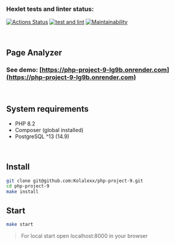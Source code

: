 ### Hexlet tests and linter status:
[![Actions Status](https://github.com/Kolalexx/php-project-9/actions/workflows/hexlet-check.yml/badge.svg)](https://github.com/Kolalexx/php-project-9/actions)
[![test and lint](https://github.com/Kolalexx/php-project-9/actions/workflows/testAndLint.yml/badge.svg)](https://github.com/Kolalexx/php-project-9/actions/workflows/testAndLint.yml)
[![Maintainability](https://api.codeclimate.com/v1/badges/ce3cd9338ceb06bb9a9f/maintainability)](https://codeclimate.com/github/Kolalexx/php-project-9/maintainability)

<br>

## Page Analyzer
### See demo: [https://php-project-9-lg9b.onrender.com](https://php-project-9-lg9b.onrender.com)

<br>

## System requirements
* PHP 8.2
* Composer (global installed)
* PostgreSQL ^13 (14.9)

<br>

## Install
```sh
git clone git@github.com:Kolalexx/php-project-9.git
cd php-project-9
make install
```

## Start
```sh
make start
```

> For local start open localhost:8000 in your browser